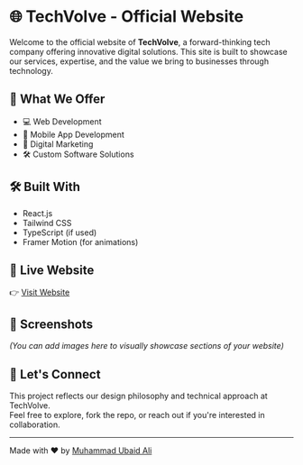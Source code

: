 # 🌐 TechVolve - Official Website

Welcome to the official website of **TechVolve**, a forward-thinking tech company offering innovative digital solutions. This site is built to showcase our services, expertise, and the value we bring to businesses through technology.

## 🚀 What We Offer

- 💻 Web Development
- 📱 Mobile App Development
- 🧠 Digital Marketing
- 🛠️ Custom Software Solutions

## 🛠️ Built With

- React.js
- Tailwind CSS
- TypeScript (if used)
- Framer Motion (for animations)

## 📍 Live Website

👉 [Visit Website](https://MuhammadubaidAli.github.io/techvolve-website/)

## 📸 Screenshots

*(You can add images here to visually showcase sections of your website)*

## 🤝 Let's Connect

This project reflects our design philosophy and technical approach at TechVolve.  
Feel free to explore, fork the repo, or reach out if you're interested in collaboration.

---

Made with ❤️ by [Muhammad Ubaid Ali](https://github.com/MuhammadubaidAli)
